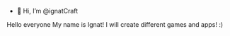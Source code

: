 - 👋 Hi, I’m @ignatCraft

<!---
ignatCraft/ignatCraft is a ✨ special ✨ repository because its `README.md` (this file) appears on your GitHub profile.
You can click the Preview link to take a look at your changes.
--->
Hello everyone My name is Ignat!
 I will create different games and apps! :)
